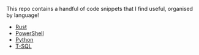This repo contains a handful of code snippets that I find useful, organised by language! 

- [Rust](rust.md)
- [PowerShell](powershell.md)
- [Python](python.md)
- [T-SQL](pages/tsql.md)
